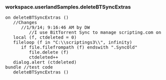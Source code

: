 ### workspace.userlandSamples.deleteBTSyncExtras
<pre>
on deleteBTSyncExtras ()
   //Changes
      //1/9/14; 9:16:46 AM by DW
         //I use BitTorrent Sync to manage scripting.com on S3. Sometimes it leaves around these old files, and they annoy me. This script deletes them. ;-)
   local (f, ctdeleted = 0)
   fileloop (f in "C:\\scriptings3\\", infinity)
      if file.filefrompath (f) endswith ".SyncOld"
         file.delete (f)
         ctdeleted++
   dialog.alert (ctdeleted)
bundle //test code
   deleteBTSyncExtras ()

</pre>